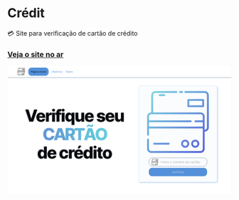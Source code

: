 # Crédit
💳 Site para verificação de cartão de crédito

### [Veja o site no ar](https://credit-validation.netlify.app/index.html)

![Screenshot 1](screenshot1.png)